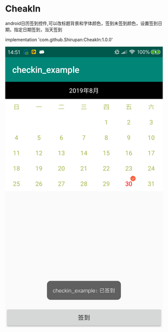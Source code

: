 # CheakIn
android日历签到控件,可以改标题背景和字体颜色，签到未签到颜色，设置签到日期，指定日期签到，当天签到

implementation 'com.github.Shirupan:CheakIn:1.0.0'

 ![](./cheakin.png)
